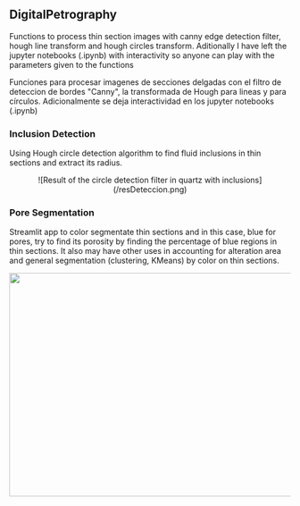 ## DigitalPetrography

Functions to process thin section images with canny edge detection filter, hough line transform and hough circles transform. Aditionally I have left the jupyter notebooks (.ipynb) with interactivity so anyone can play with the parameters given to the functions

Funciones para procesar imagenes de secciones delgadas con el filtro de deteccion de bordes "Canny", la transformada de Hough para lineas y para círculos. Adicionalmente se deja interactividad en los jupyter notebooks (.ipynb)

### Inclusion Detection

Using Hough circle detection algorithm to find fluid inclusions in thin sections and extract its radius.

<p align="center">
![Result of the circle detection filter in quartz with inclusions](/resDeteccion.png)
</p>

### Pore Segmentation

Streamlit app to color segmentate thin sections and in this case, blue for pores, try to find its porosity by finding the percentage of blue regions in thin sections. It also may have other uses in accounting for alteration area and general segmentation (clustering, KMeans) by color on thin sections.

<p align="center">
<img src="/PoreSegmentation/demo_pore.gif" width="800" height="400"/>
</p>
